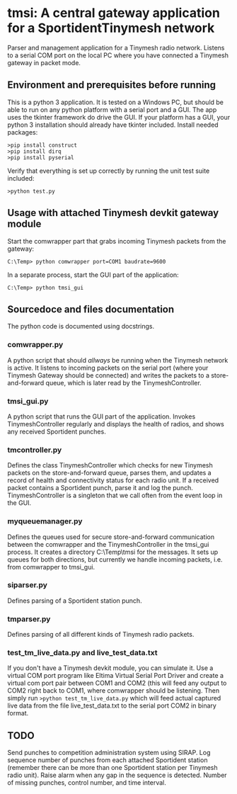 # tmsi: A central gateway application for a SportidentTinymesh network
Parser and management application for a Tinymesh radio network.
Listens to a serial COM port on the local PC where you have connected a Tinymesh gateway in packet mode.

## Environment and prerequisites before running
This is a python 3 application. It is tested on a Windows PC, but should be able to run on any python platform with a serial port and a GUI.
The app uses the tkinter framework do drive the GUI. If your platform has a GUI, your python 3 installation should already have tkinter included.
Install needed packages:
```
>pip install construct
>pip install dirq
>pip install pyserial
````

Verify that everything is set up correctly by running the unit test suite included:
```
>python test.py
```
## Usage with attached Tinymesh devkit gateway module
Start the comwrapper part that grabs incoming Tinymesh packets from the gateway:
```
C:\Temp> python comwrapper port=COM1 baudrate=9600
```

In a separate process, start the GUI part of the application:
```
C:\Temp> python tmsi_gui
```
    
## Sourcedoce and files documentation
The python code is documented using docstrings.

### comwrapper.py
A python script that should _allways_ be running when the Tinymesh network is active. It listens to incoming packets on the serial port (where your Tinymesh Gateway should be connected) and writes the packets to a store-and-forward queue, which is later read by the TinymeshController.

### tmsi_gui.py
A python script that runs the GUI part of the application. Invokes TinymeshController regularly and displays the health of radios, and shows any received Sportident punches.

### tmcontroller.py
Defines the class TinymeshController which checks for new Tinymesh packets on the store-and-forward queue, parses them, and updates a record of health and connectivity status for each radio unit. If a received packet contains a Sportident punch, parse it and log the punch. TinymeshController is a singleton that we call often from the event loop in the GUI.

### myqueuemanager.py
Defines the queues used for secure store-and-forward communication between the comwrapper and the TinymeshController in the tmsi_gui process. It creates a directory C:\Temp\tmsi for the messages. It sets up queues for both directions, but currently we handle incoming packets, i.e. from comwrapper to tmsi_gui.

### siparser.py
Defines parsing of a Sportident station punch.

### tmparser.py
Defines parsing of all different kinds of Tinymesh radio packets.

### test_tm_live_data.py and live_test_data.txt
If you don't have a Tinymesh devkit module, you can simulate it. 
Use a virtual COM port program like Eltima Virtual Serial Port Driver and create a virtual com port pair between COM1 and COM2 (this will feed any output to COM2 right back to COM1, where comwrapper should be listening.
Then simply run 
```>python test_tm_live_data.py``` 
which will feed actual captured live data from the file live_test_data.txt to the serial port COM2 in binary format. 

## TODO
Send punches to competition administration system using SIRAP.
Log sequence number of punches from each attached Sportident station (remember there can be more than one Sportident station per Tinymesh radio unit). Raise alarm when any gap in the sequence is detected. Number of missing punches, control number, and time interval.
